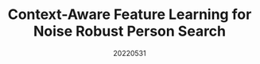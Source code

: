 ---
title: "Context-Aware Feature Learning for Noise Robust Person Search"
date: 20220531
category: "vision"
author_list: "Cairong Zhao; Zhicheng Chen; Shuguang Dou; Zefan Qu; Jiawei Yao; Jun Wu; Duoqian Miao"
pub_in: "IEEE TCSVT"
pdf_url: "https://ieeexplore.ieee.org/document/9785793"
code_url: "https://github.com/Vill-Lab/2022-TCSVT-CANR"
img_path1: "CAFLNR.jpg"
---